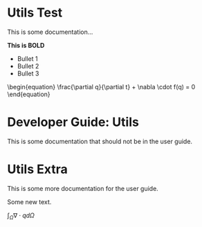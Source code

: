 <!-- CINCHDOC DOCUMENT(User Guide) SECTION(Test) -->

# Utils Test

This is some documentation...

**This is BOLD**

* Bullet 1
* Bullet 2
* Bullet 3

\begin{equation}
	\frac{\partial q}{\partial t} + \nabla \cdot f(q) = 0
\end{equation}

<!-- CINCHDOC DOCUMENT(Developer Guide) SECTION(Test)  --------------------- -->

# Developer Guide: Utils

This is some documentation that should not be in the user guide.

<!-- CINCHDOC
    DOCUMENT(User Guide)
	 SECTION(Extra)
-->

# Utils Extra

This is some more documentation for the user guide.

Some new text.

$\int_{\Omega} \nabla \cdot q d\Omega$
